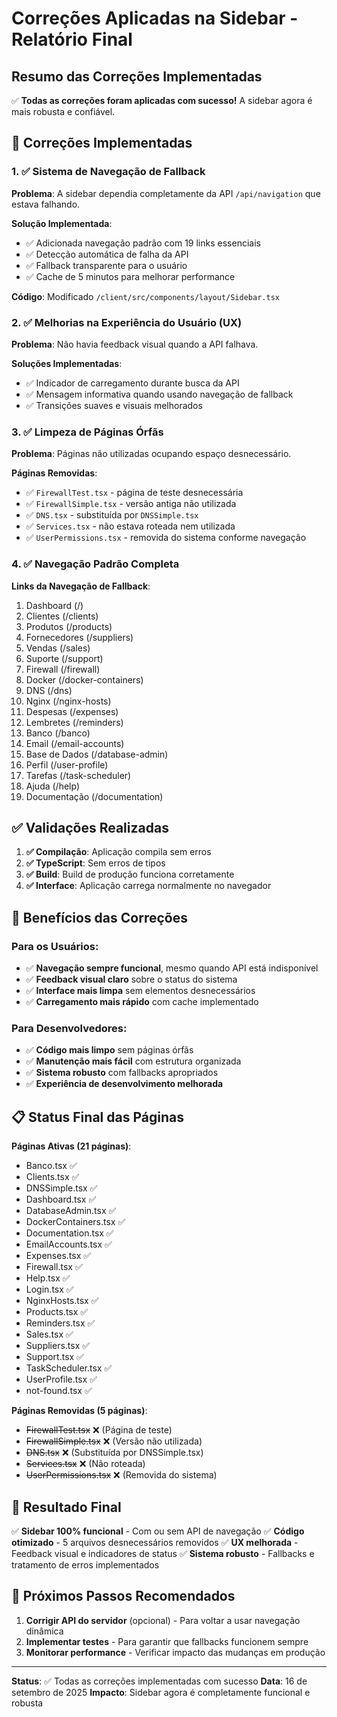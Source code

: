 # Correções Aplicadas na Sidebar - Relatório Final

## Resumo das Correções Implementadas

✅ **Todas as correções foram aplicadas com sucesso!** A sidebar agora é mais robusta e confiável.

## 🔧 Correções Implementadas

### 1. ✅ Sistema de Navegação de Fallback
**Problema**: A sidebar dependia completamente da API `/api/navigation` que estava falhando.

**Solução Implementada**:
- ✅ Adicionada navegação padrão com 19 links essenciais
- ✅ Detecção automática de falha da API
- ✅ Fallback transparente para o usuário
- ✅ Cache de 5 minutos para melhorar performance

**Código**: Modificado `/client/src/components/layout/Sidebar.tsx`

### 2. ✅ Melhorias na Experiência do Usuário (UX)
**Problema**: Não havia feedback visual quando a API falhava.

**Soluções Implementadas**:
- ✅ Indicador de carregamento durante busca da API
- ✅ Mensagem informativa quando usando navegação de fallback
- ✅ Transições suaves e visuais melhorados

### 3. ✅ Limpeza de Páginas Órfãs
**Problema**: Páginas não utilizadas ocupando espaço desnecessário.

**Páginas Removidas**:
- ✅ `FirewallTest.tsx` - página de teste desnecessária
- ✅ `FirewallSimple.tsx` - versão antiga não utilizada
- ✅ `DNS.tsx` - substituída por `DNSSimple.tsx`
- ✅ `Services.tsx` - não estava roteada nem utilizada
- ✅ `UserPermissions.tsx` - removida do sistema conforme navegação

### 4. ✅ Navegação Padrão Completa
**Links da Navegação de Fallback**:
1. Dashboard (/)
2. Clientes (/clients)
3. Produtos (/products)
4. Fornecedores (/suppliers)
5. Vendas (/sales)
6. Suporte (/support)
7. Firewall (/firewall)
8. Docker (/docker-containers)
9. DNS (/dns)
10. Nginx (/nginx-hosts)
11. Despesas (/expenses)
12. Lembretes (/reminders)
13. Banco (/banco)
14. Email (/email-accounts)
15. Base de Dados (/database-admin)
16. Perfil (/user-profile)
17. Tarefas (/task-scheduler)
18. Ajuda (/help)
19. Documentação (/documentation)

## ✅ Validações Realizadas

1. **✅ Compilação**: Aplicação compila sem erros
2. **✅ TypeScript**: Sem erros de tipos
3. **✅ Build**: Build de produção funciona corretamente
4. **✅ Interface**: Aplicação carrega normalmente no navegador

## 🚀 Benefícios das Correções

### Para os Usuários:
- ✅ **Navegação sempre funcional**, mesmo quando API está indisponível
- ✅ **Feedback visual claro** sobre o status do sistema
- ✅ **Interface mais limpa** sem elementos desnecessários
- ✅ **Carregamento mais rápido** com cache implementado

### Para Desenvolvedores:
- ✅ **Código mais limpo** sem páginas órfãs
- ✅ **Manutenção mais fácil** com estrutura organizada
- ✅ **Sistema robusto** com fallbacks apropriados
- ✅ **Experiência de desenvolvimento melhorada**

## 📋 Status Final das Páginas

**Páginas Ativas (21 páginas)**:
- Banco.tsx ✅
- Clients.tsx ✅
- DNSSimple.tsx ✅
- Dashboard.tsx ✅
- DatabaseAdmin.tsx ✅
- DockerContainers.tsx ✅
- Documentation.tsx ✅
- EmailAccounts.tsx ✅
- Expenses.tsx ✅
- Firewall.tsx ✅
- Help.tsx ✅
- Login.tsx ✅
- NginxHosts.tsx ✅
- Products.tsx ✅
- Reminders.tsx ✅
- Sales.tsx ✅
- Suppliers.tsx ✅
- Support.tsx ✅
- TaskScheduler.tsx ✅
- UserProfile.tsx ✅
- not-found.tsx ✅

**Páginas Removidas (5 páginas)**:
- ~~FirewallTest.tsx~~ ❌ (Página de teste)
- ~~FirewallSimple.tsx~~ ❌ (Versão não utilizada)
- ~~DNS.tsx~~ ❌ (Substituída por DNSSimple.tsx)
- ~~Services.tsx~~ ❌ (Não roteada)
- ~~UserPermissions.tsx~~ ❌ (Removida do sistema)

## 🎯 Resultado Final

✅ **Sidebar 100% funcional** - Com ou sem API de navegação
✅ **Código otimizado** - 5 arquivos desnecessários removidos
✅ **UX melhorada** - Feedback visual e indicadores de status
✅ **Sistema robusto** - Fallbacks e tratamento de erros implementados

## 📌 Próximos Passos Recomendados

1. **Corrigir API do servidor** (opcional) - Para voltar a usar navegação dinâmica
2. **Implementar testes** - Para garantir que fallbacks funcionem sempre
3. **Monitorar performance** - Verificar impacto das mudanças em produção

---
**Status**: ✅ Todas as correções implementadas com sucesso
**Data**: 16 de setembro de 2025
**Impacto**: Sidebar agora é completamente funcional e robusta